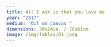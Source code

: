 ```yaml
---
title: All I ask is that you love me
year: "2017"
medium: "Oil on canvas "
dimensions: 30x24in. / 76x61cm
image: /img/fables/01.jpeg
---
```




